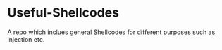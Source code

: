 # Useful-Shellcodes
A repo which inclues general Shellcodes for different purposes such as injection etc.
